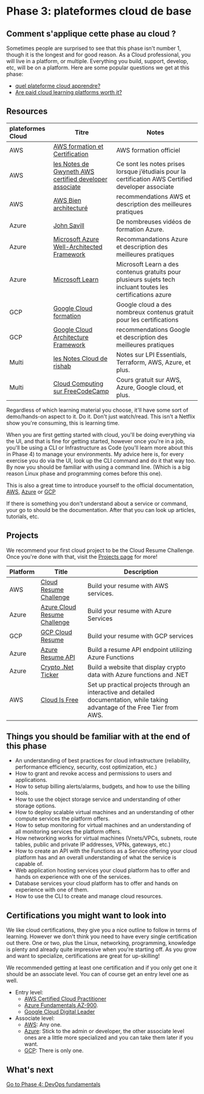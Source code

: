 # Phase 3: plateformes cloud de base 

## Comment s'applique cette phase au cloud ?

Sometimes people are surprised to see that this phase isn't number 1, though it is the longest and for good reason. As a Cloud professional, you will live in a platform, or multiple. Everything you build, support, develop, etc, will be on a platform. Here are some popular questions we get at this phase:

- [quel plateforme cloud apprendre?](../more-topics/FAQ.md)
- [Are paid cloud learning platforms worth it?](../more-topics/FAQ.md)


## Resources


| plateformes Cloud | Titre | Notes  |
|:-------------- | ------ | ------ |
AWS | [AWS formation et Certification](https://aws.amazon.com/training/)| AWS formation officiel|
AWS | [les Notes de Gwyneth AWS certified developer associate ](https://1drv.ms/b/s!AlqgVriKH8xEhLtOcSYu73TqOAMOVw?e=ycAe4f) | Ce sont les notes prises lorsque j’étudiais pour la certification AWS Certified developer associate
AWS | [AWS Bien architecturé](https://aws.amazon.com/architecture/well-architected) | recommendations AWS et description des meilleures pratiques |
Azure | [John Savill](https://www.youtube.com/c/NTFAQGuy) | De nombreuses vidéos de formation Azure. |
Azure | [Microsoft Azure Well-Architected Framework](https://docs.microsoft.com/en-us/azure/architecture/framework/) | Recommandations Azure et description des meilleures pratiques |
Azure |[Microsoft Learn](https://docs.microsoft.com/learn/certifications/browse/) | Microsoft Learn a des contenus gratuits pour plusieurs sujets tech incluant toutes les certifications azure|
GCP | [Google Cloud formation](https://cloud.google.com/certification) | Google cloud a des nombreux contenus gratuit pour les certifications |
GCP | [Google Cloud Architecture Framework](https://cloud.google.com/architecture/framework) | recommendations Google et description des meilleures pratiques |
Multi |[les Notes Cloud de rishab ](https://notes.rishab.cloud/)| Notes sur LPI Essentials, Terraform, AWS, Azure, et plus. |
Multi |[Cloud Computing sur FreeCodeCamp](https://www.freecodecamp.org/news/tag/cloud-computing/) | Cours gratuit sur AWS, Azure, Google cloud, et plus. |


Regardless of which learning material you choose, it'll have some sort of demo/hands-on aspect to it. Do it. Don't just watch/read. This isn't a Netflix show you're consuming, this is learning time. 

When you are first getting started with cloud, you'll be doing everything via the UI, and that is fine for getting started, however once you're in a job, you'll be using a CLI or Infrastructure as Code (you'll learn more about this in Phase 4) to manage your environments. My advice here is, for every exercise you do via the UI, look up the CLI command and do it that way too. By now you should be familiar with using a command line. (Which is a big reason Linux phase and programming comes before this one).

This is also a great time to introduce yourself to the official documentation, [AWS](https://docs.aws.amazon.com/index.html), [Azure](https://docs.microsoft.com/azure/?product=featured) or [GCP](https://cloud.google.com/docs)

If there is something you don't understand about a service or command, your go to should be the documentation. After that you can look up articles, tutorials, etc.

## Projects

We recommend your first cloud project to be the Cloud Resume Challenge. Once you're done with that, visit the [Projects page](../projects/README.md) for more!

Platform | Title | Description |
---------|-------|-------------|
AWS | [Cloud Resume Challenge](https://cloudresumechallenge.dev/)| Build your resume with AWS services.| 
Azure | [Azure Cloud Resume Challenge](https://youtu.be/ieYrBWmkfno)| Build your resume with Azure Services   |  
GCP | [GCP Cloud Resume](https://acloudguru.com/blog/engineering/cloudguruchallenge-your-resume-on-gcp) | Build your resume with GCP services |
Azure | [Azure Resume API](https://github.com/rishabkumar7/AzureResumeAPI)      | Build a resume API endpoint utilizing Azure Functions   |
Azure | [Crypto .Net Ticker](https://github.com/madebygps/crypto-ticker-dotnet) | Build a website that display crypto data with Azure functions and .NET |       
AWS | [Cloud Is Free](https://cloudisfree.com) | Set up practical projects through an interactive and detailed documentation, while taking advantage of the Free Tier from AWS.


## Things you should be familiar with at the end of this phase


- An understanding of best practices for cloud infrastructure (reliability, performance efficiency, security, cost optimization, etc.)
- How to grant and revoke access and permissions to users and applications.
- How to setup billing alerts/alarms, budgets, and how to use the billing tools.
- How to use the object storage service and understanding of other storage options.
- How to deploy scalable virtual machines and an understanding of other compute services the platform offers.
- How to setup monitoring for virtual machines and an understanding of all monitoring services the platform offers.
- How networking works for virtual machines (Vnets/VPCs, subnets, route tables, public and private IP addresses, VPNs, gateways, etc.)
- How to create an API with the Functions as a Service offering your cloud platform has and an overall understanding of what the service is capable of.
- Web application hosting services your cloud platform has to offer and hands on experience with one of the services. 
- Database services your cloud platform has to offer and hands on experience with one of them.
- How to use the CLI to create and manage cloud resources.
## Certifications you might want to look into

We like cloud certifications, they give you a nice outline to follow in terms of learning. However we don't think you need to have every single certification out there. One or two, plus the Linux, networking, programming, knowledge is plenty and already quite impressive when you're starting off. As you grow and want to specialize, certifications are great for up-skilling! 

We recommended getting at least one certification and if you only get one it should be an associate level. You can of course get an entry level one as well.

- Entry level: 
    - [AWS Certified Cloud Practitioner](https://aws.amazon.com/certification/certified-cloud-practitioner/) 
    - [Azure Fundamentals AZ-900](https://docs.microsoft.com/learn/certifications/exams/az-900).
    - [Google Cloud Digital Leader](https://cloud.google.com/certification/cloud-digital-leader)
- Associate level: 
    - [AWS](https://aws.amazon.com/certification/): Any one. 
    - [Azure](https://docs.microsoft.com/learn/certifications/browse/?resource_type=certification&products=azure&terms=associate): Stick to the admin or developer, the other associate level ones are a little more specialized and you can take them later if you want.
    - [GCP](https://cloud.google.com/certification/cloud-engineer): There is only one.

## What's next

[Go to Phase 4: DevOps fundamentals](../phase4/README.md)
